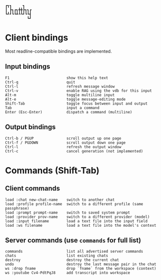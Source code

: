 
    ┏┓┓     ┓
    ┃ ┣┓┏┓╋╋┣┓┓┏
    ┗┛┛┗┗┻┗┗┛┗┗┫
              ┗┛

# Client bindings

Most readline-compatible bindings are implemented.

## Input bindings

    F1                          show this help text
    Ctrl-q                      quit
    Ctrl-l                      refresh message window
    Ctrl-v                      enable RAG using the vdb for this input
    Alt-m                       toggle multiline input
    Alt-e                       toggle message-editing mode
    Shift-Tab                   toggle focus between input and output
    Tab                         input a command
    Enter (Esc-Enter)           dispatch a command (multiline)

## Output bindings

    Ctrl-b / PGUP               scroll output up one page
    Ctrl-f / PGDOWN             scroll output down one page
    Ctrl-l                      refresh the output window
    Ctrl-c                      cancel generation (not implemented)

# Commands (Shift-Tab)

## Client commands

    load :chat new-chat-name    switch to another chat
    load :profile profile-name  switch to a different profile (same passphrase)
    load :prompt prompt-name    switch to saved system prompt
    load :provider prov-name    switch to a different provider (model)
    load :input filename        load a text file into the input field
    load :ws filename           load a text file into the model's context

## Server commands (use `commands` for full list)

    commands                    list all advertised server commands
    chats                       list existing chats
    destroy                     destroy the current chat
    undo                        destroy the last message pair in the chat
    ws :drop fname              drop `fname` from the workspace (context)
    ws :youtube Cv4-PdtPqJ8     add transcript into workspace

